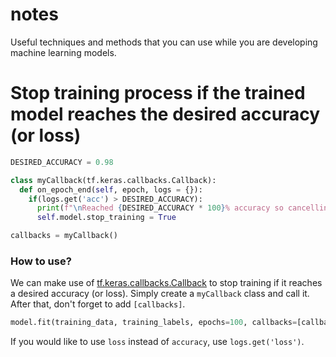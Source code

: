 # notes
Useful techniques and methods that you can use while you are developing machine learning models.

# Stop training process if the trained model reaches the desired accuracy (or loss)
```python
DESIRED_ACCURACY = 0.98

class myCallback(tf.keras.callbacks.Callback):
  def on_epoch_end(self, epoch, logs = {}):
    if(logs.get('acc') > DESIRED_ACCURACY):
      print(f"\nReached {DESIRED_ACCURACY * 100}% accuracy so cancelling training!")
      self.model.stop_training = True

callbacks = myCallback()
```

### How to use?

We can make use of [tf.keras.callbacks.Callback](https://www.tensorflow.org/api_docs/python/tf/keras/callbacks/Callback) to stop training if it reaches a desired accuracy (or loss). Simply create a `myCallback` class and call it.  After that, don't forget to add `[callbacks]`.

```python
model.fit(training_data, training_labels, epochs=100, callbacks=[callbacks])
```

If you would like to use `loss` instead of `accuracy`, use `logs.get('loss')`.
